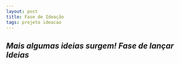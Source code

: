 ```yaml
---
layout: post
title: Fase de Ideação
tags: projeto ideacao
---
```


*Mais algumas ideias surgem! Fase de lançar Ideias*
-----
